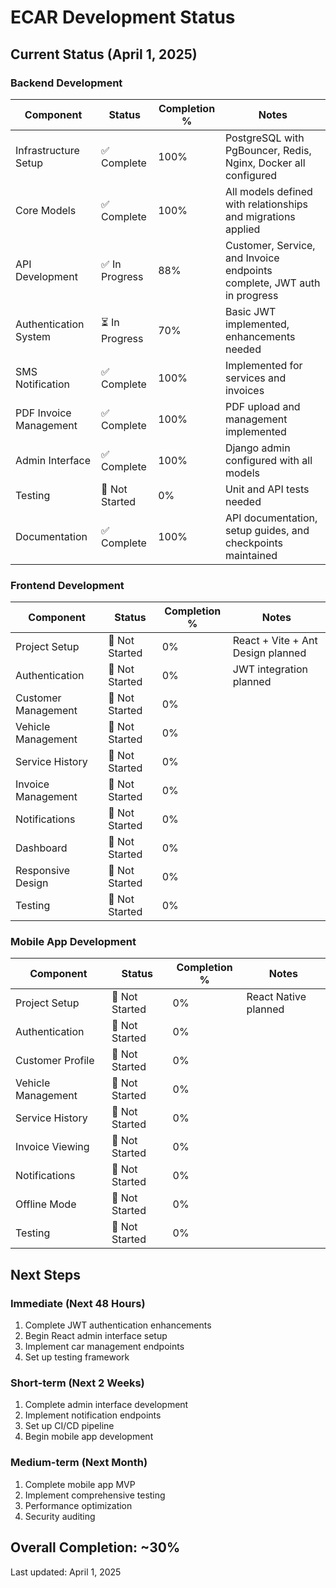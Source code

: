 # ECAR Development Status

## Current Status (April 1, 2025)

### Backend Development

| Component | Status | Completion % | Notes |
|-----------|--------|--------------|-------|
| Infrastructure Setup | ✅ Complete | 100% | PostgreSQL with PgBouncer, Redis, Nginx, Docker all configured |
| Core Models | ✅ Complete | 100% | All models defined with relationships and migrations applied |
| API Development | ✅ In Progress | 88% | Customer, Service, and Invoice endpoints complete, JWT auth in progress |
| Authentication System | ⏳ In Progress | 70% | Basic JWT implemented, enhancements needed |
| SMS Notification | ✅ Complete | 100% | Implemented for services and invoices |
| PDF Invoice Management | ✅ Complete | 100% | PDF upload and management implemented |
| Admin Interface | ✅ Complete | 100% | Django admin configured with all models |
| Testing | 🔲 Not Started | 0% | Unit and API tests needed |
| Documentation | ✅ Complete | 100% | API documentation, setup guides, and checkpoints maintained |

### Frontend Development

| Component | Status | Completion % | Notes |
|-----------|--------|--------------|-------|
| Project Setup | 🔲 Not Started | 0% | React + Vite + Ant Design planned |
| Authentication | 🔲 Not Started | 0% | JWT integration planned |
| Customer Management | 🔲 Not Started | 0% | |
| Vehicle Management | 🔲 Not Started | 0% | |
| Service History | 🔲 Not Started | 0% | |
| Invoice Management | 🔲 Not Started | 0% | |
| Notifications | 🔲 Not Started | 0% | |
| Dashboard | 🔲 Not Started | 0% | |
| Responsive Design | 🔲 Not Started | 0% | |
| Testing | 🔲 Not Started | 0% | |

### Mobile App Development

| Component | Status | Completion % | Notes |
|-----------|--------|--------------|-------|
| Project Setup | 🔲 Not Started | 0% | React Native planned |
| Authentication | 🔲 Not Started | 0% | |
| Customer Profile | 🔲 Not Started | 0% | |
| Vehicle Management | 🔲 Not Started | 0% | |
| Service History | 🔲 Not Started | 0% | |
| Invoice Viewing | 🔲 Not Started | 0% | |
| Notifications | 🔲 Not Started | 0% | |
| Offline Mode | 🔲 Not Started | 0% | |
| Testing | 🔲 Not Started | 0% | |

## Next Steps

### Immediate (Next 48 Hours)
1. Complete JWT authentication enhancements
2. Begin React admin interface setup
3. Implement car management endpoints
4. Set up testing framework

### Short-term (Next 2 Weeks)
1. Complete admin interface development
2. Implement notification endpoints
3. Set up CI/CD pipeline
4. Begin mobile app development

### Medium-term (Next Month)
1. Complete mobile app MVP
2. Implement comprehensive testing
3. Performance optimization
4. Security auditing

## Overall Completion: ~30%

Last updated: April 1, 2025 